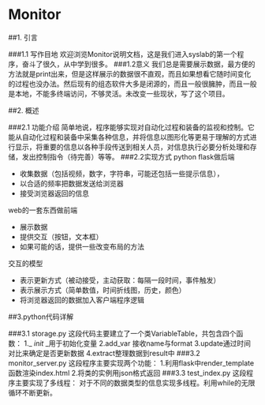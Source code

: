 # Monitor
##1. 引言

###1.1 写作目地
欢迎浏览Monitor说明文档，这是我们进入syslab的第一个程序，奋斗了很久，从中学到很多。
###1.2意义
我们总是需要展示数据，最方便的方法就是print出来，但是这样展示的数据很不直观，而且如果想看它随时间变化的过程也没办法。然后现有的组态软件大多是闭源的，而且一般很臃肿，而且一般是本地，不能多终端访问，不够灵活。未改变一些现状，写了这个项目。

##2. 概述

###2.1 功能介绍
简单地说，程序能够实现对自动化过程和装备的监视和控制。它能从自动化过程和装备中采集各种信息，并将信息以图形化等更易于理解的方式进行显示，将重要的信息以各种手段传送到相关人员，对信息执行必要分析处理和存储，发出控制指令（待完善）等等。
###2.2实现方式
python flask做后端

- 收集数据（包括视频，数字，字符串，可能还包括一些提示信息），
- 以合适的频率把数据发送给浏览器
- 接受浏览器返回的信息

web的一套东西做前端

- 展示数据
- 提供交互（按钮，文本框）
- 如果可能的话，提供一些改变布局的方法

交互的模型

- 表示更新方式（被动接受，主动获取：每隔一段时间，事件触发）
- 表示展示方式（简单数值，时间折线图，历史，颜色）
- 将浏览器返回的数据加入客户端程序逻辑

##3.python代码详解

###3.1 storage.py
这段代码主要建立了一个类VariableTable，共包含四个函数：
1._ _init_ _用于初始化变量
2.add_var 接收name与format
3.update通过时间对比来确定是否更新数据
4.extract整理数据到result中
###3.2 monitor_server.py
这段程序主要实现两个功能：
1.利用flask中render_template函数渲染index.html
2.将类的实例用json格式返回
###3.3 test_index.py
这段程序主要实现了多线程：
对于不同的数据类型的信息实现多线程。利用while的无限循环不断更新。
###

